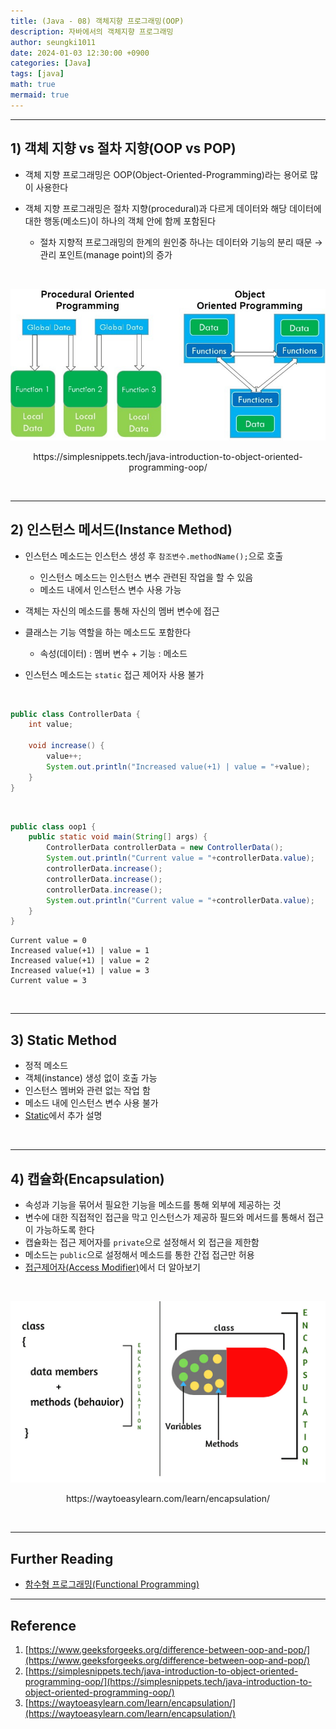 ```yaml
---
title: (Java - 08) 객체지향 프로그래밍(OOP)
description: 자바에서의 객체지향 프로그래밍
author: seungki1011
date: 2024-01-03 12:30:00 +0900
categories: [Java]
tags: [java]
math: true
mermaid: true
---
```


---

## 1) 객체 지향 vs 절차 지향(OOP vs POP)

* 객체 지향 프로그래밍은 OOP(Object-Oriented-Programming)라는 용어로 많이 사용한다



* 객체 지향 프로그래밍은 절차 지향(procedural)과 다르게 데이터와 해당 데이터에 대한 행동(메소드)이 하나의 객체 안에 함께 포함된다
  * 절차 지향적 프로그래밍의 한계의 원인중 하나는 데이터와 기능의 분리 때문 → 관리 포인트(manage point)의 증가

<br>

![POP vs OOP](../post_images/2024-01-03-java-8-oop-intro/popvsoop.jpeg)

<p align='center'>https://simplesnippets.tech/java-introduction-to-object-oriented-programming-oop/</p>

<br>

---

## 2) 인스턴스 메서드(Instance Method)

* 인스턴스 메소드는 인스턴스 생성 후 ```참조변수.methodName();```으로 호출
  * 인스턴스 메소드는 인스턴스 변수 관련된 작업을 할 수 있음
  * 메소드 내에서 인스턴스 변수 사용 가능



* 객체는 자신의 메소드를 통해 자신의 멤버 변수에 접근



* 클래스는 기능 역할을 하는 메소드도 포함한다
  * 속성(데이터) : 멤버 변수 + 기능 : 메소드



* 인스턴스 메소드는 ```static``` 접근 제어자 사용 불가

<br>

```java
public class ControllerData {
    int value;

    void increase() {
        value++;
        System.out.println("Increased value(+1) | value = "+value);
    }
}
```

<br>

```java
public class oop1 {
    public static void main(String[] args) {
        ControllerData controllerData = new ControllerData();
        System.out.println("Current value = "+controllerData.value);
        controllerData.increase();
        controllerData.increase();
        controllerData.increase();
        System.out.println("Current value = "+controllerData.value);
    }
}
```

```
Current value = 0
Increased value(+1) | value = 1
Increased value(+1) | value = 2
Increased value(+1) | value = 3
Current value = 3
```

<br>

---

## 3) Static Method

* 정적 메소드
* 객체(instance) 생성 없이 호출 가능
* 인스턴스 멤버와 관련 없는 작업 함
* 메소드 내에 인스턴스 변수 사용 불가
* [Static](https://seungki1011.github.io/posts/java-12-static/#3-%EC%A0%95%EC%A0%81-%EB%A9%94%EC%84%9C%EB%93%9Cstatic-method)에서 추가 설명

<br>

---

## 4) 캡슐화(Encapsulation)

* 속성과 기능을 묶어서 필요한 기능을 메소드를 통해 외부에 제공하는 것
* 변수에 대한 직접적인 접근을 막고 인스턴스가 제공하 필드와 메서드를 통해서 접근이 가능하도록 한다
* 캡슐화는 접근 제어자를 ```private```으로 설정해서 외 접근을 제한함
* 메소드는 ```public```으로 설정해서 메소드를 통한 간접 접근만 허용
* [접근제어자(Access Modifier)](https://seungki1011.github.io/posts/java-11-access-modifier/#3-%EC%BA%A1%EC%8A%90%ED%99%94encapsulation)에서 더 알아보기

<br>

![encapsulation](../post_images/2024-01-03-java-8-oop-intro/encapsulation.png)

<p align='center'>https://waytoeasylearn.com/learn/encapsulation/</p>

<br>

---

## Further Reading

* [함수형 프로그래밍(Functional Programming)](https://www.geeksforgeeks.org/functional-programming-paradigm/)

---

## Reference

1. [https://www.geeksforgeeks.org/difference-between-oop-and-pop/](https://www.geeksforgeeks.org/difference-between-oop-and-pop/)
1. [https://simplesnippets.tech/java-introduction-to-object-oriented-programming-oop/](https://simplesnippets.tech/java-introduction-to-object-oriented-programming-oop/)
1. [https://waytoeasylearn.com/learn/encapsulation/](https://waytoeasylearn.com/learn/encapsulation/)

